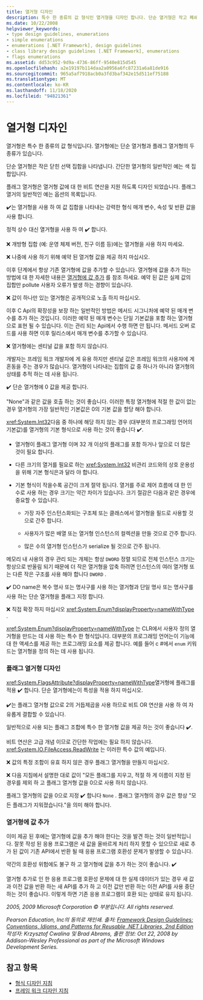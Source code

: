 ```yaml
---
title: 열거형 디자인
description: 특수 한 종류의 값 형식인 열거형을 디자인 합니다. 단순 열거형은 작고 폐쇄형 선택 항목 집합을 보유 합니다. 플래그 열거형은 열거형 값에 대 한 비트 연산을 지원 합니다.
ms.date: 10/22/2008
helpviewer_keywords:
- type design guidelines, enumerations
- simple enumerations
- enumerations [.NET Framework], design guidelines
- class library design guidelines [.NET Framework], enumerations
- flags enumerations
ms.assetid: dd53c952-9d9a-4736-86ff-9540e815d545
ms.openlocfilehash: a2e19197b114daa2a0956a6fc87231a6a81de916
ms.sourcegitcommit: 965a5af7918acb0a3fd3baf342e15d511ef75188
ms.translationtype: MT
ms.contentlocale: ko-KR
ms.lasthandoff: 11/18/2020
ms.locfileid: "94821361"
---
```

# <a name="enum-design"></a>열거형 디자인

열거형은 특수 한 종류의 값 형식입니다. 열거형에는 단순 열거형과 플래그 열거형의 두 종류가 있습니다.

단순 열거형은 작은 닫힌 선택 집합을 나타냅니다. 간단한 열거형의 일반적인 예는 색 집합입니다.

플래그 열거형은 열거형 값에 대 한 비트 연산을 지원 하도록 디자인 되었습니다. 플래그 열거의 일반적인 예는 옵션의 목록입니다.

✔️는 열거형을 사용 하 여 값 집합을 나타내는 강력한 형식 매개 변수, 속성 및 반환 값을 사용 합니다.

정적 상수 대신 열거형을 사용 하 여 ✔️ 합니다.

❌ 개방형 집합 (예: 운영 체제 버전, 친구 이름 등)에는 열거형을 사용 하지 마세요.

❌ 나중에 사용 하기 위해 예약 된 열거형 값을 제공 하지 마십시오.

이후 단계에서 항상 기존 열거형에 값을 추가할 수 있습니다. 열거형에 값을 추가 하는 방법에 대 한 자세한 내용은 [열거형에 값 추가](#add_value) 를 참조 하세요. 예약 된 값은 실제 값의 집합만 pollute 사용자 오류가 발생 하는 경향이 있습니다.

❌ 값이 하나만 있는 열거형은 공개적으로 노출 하지 마십시오.

이후 C Api의 확장성을 보장 하는 일반적인 방법은 메서드 시그니처에 예약 된 매개 변수를 추가 하는 것입니다. 이러한 예약 된 매개 변수는 단일 기본값을 포함 하는 열거형으로 표현 될 수 있습니다. 이는 관리 되는 Api에서 수행 하면 안 됩니다. 메서드 오버 로드를 사용 하면 이후 릴리스에서 매개 변수를 추가할 수 있습니다.

❌ 열거형에는 센티널 값을 포함 하지 않습니다.

개발자는 프레임 워크 개발자에 게 유용 하지만 센티널 값은 프레임 워크의 사용자에 게 혼동을 주는 경우가 많습니다. 열거형이 나타내는 집합의 값 중 하나가 아니라 열거형의 상태를 추적 하는 데 사용 됩니다.

✔️ 단순 열거형에 0 값을 제공 합니다.

"None"과 같은 값을 호출 하는 것이 좋습니다. 이러한 특정 열거형에 적절 한 값이 없는 경우 열거형의 가장 일반적인 기본값은 0의 기본 값을 할당 해야 합니다.

<xref:System.Int32>다음 중 하나에 해당 하지 않는 경우 (대부분의 프로그래밍 언어의 기본값)를 열거형의 기본 형식으로 사용 하는 것이 좋습니다 ✔️.

- 열거형이 플래그 열거형 이며 32 개 이상의 플래그를 포함 하거나 앞으로 더 많은 것이 필요 합니다.

- 다른 크기의 열거를 필요로 하는 <xref:System.Int32> 비관리 코드와의 상호 운용성을 위해 기본 형식은과 달라 야 합니다.

- 기본 형식이 작을수록 공간이 크게 절약 됩니다. 열거를 주로 제어 흐름에 대 한 인수로 사용 하는 경우 크기는 약간 차이가 있습니다. 크기 절감은 다음과 같은 경우에 중요할 수 있습니다.

  - 가장 자주 인스턴스화되는 구조체 또는 클래스에서 열거형을 필드로 사용할 것으로 간주 합니다.

  - 사용자가 많은 배열 또는 열거형 인스턴스의 컬렉션을 만들 것으로 간주 합니다.

  - 많은 수의 열거형 인스턴스가 serialize 될 것으로 간주 됩니다.

메모리 내 사용의 경우 관리 되는 개체는 항상 `DWORD` 정렬 되므로 전체 인스턴스 크기는 항상으로 반올림 되기 때문에 더 작은 열거형을 압축 하려면 인스턴스의 여러 열거형 또는 다른 작은 구조를 사용 해야 합니다 `DWORD` .

✔️ DO name은 복수 명사 또는 명사구를 사용 하는 열거형과 단일 명사 또는 명사구를 사용 하는 단순 열거형을 플래그 지정 합니다.

❌ 직접 확장 하지 마십시오 <xref:System.Enum?displayProperty=nameWithType> .

<xref:System.Enum?displayProperty=nameWithType> 는 CLR에서 사용자 정의 열거형을 만드는 데 사용 하는 특수 한 형식입니다. 대부분의 프로그래밍 언어는이 기능에 대 한 액세스를 제공 하는 프로그래밍 요소를 제공 합니다. 예를 들어 c #에서 `enum` 키워드는 열거형을 정의 하는 데 사용 됩니다.

<a name="design"></a>

### <a name="designing-flag-enums"></a>플래그 열거형 디자인

<xref:System.FlagsAttribute?displayProperty=nameWithType>열거형에 플래그를 적용 ✔️ 합니다. 단순 열거형에는이 특성을 적용 하지 마십시오.

✔️는 플래그 열거형 값으로 2의 거듭제곱을 사용 하므로 비트 OR 연산을 사용 하 여 자유롭게 결합할 수 있습니다.

일반적으로 사용 되는 플래그 조합에 특수 한 열거형 값을 제공 하는 것이 좋습니다 ✔️.

비트 연산은 고급 개념 이므로 간단한 작업에는 필요 하지 않습니다. <xref:System.IO.FileAccess.ReadWrite> 는 이러한 특수 값의 예입니다.

❌ 값의 특정 조합이 유효 하지 않은 경우 플래그 열거형을 만들지 마십시오.

❌ 다음 지침에서 설명한 대로 값이 "모든 플래그를 지우고, 적절 하 게 이름이 지정 된 경우를 제외 하 고 플래그 열거형 값을 0으로 사용 하지 않습니다.

플래그 열거형의 값을 0으로 지정 ✔️ 합니다 `None` . 플래그 열거형의 경우 값은 항상 "모든 플래그가 지워졌습니다."을 의미 해야 합니다.

<a name="add_value"></a>

### <a name="adding-value-to-enums"></a>열거형에 값 추가

이미 제공 된 후에는 열거형에 값을 추가 해야 한다는 것을 발견 하는 것이 일반적입니다. 잘못 작성 된 응용 프로그램은 새 값을 올바르게 처리 하지 못할 수 있으므로 새로 추가 된 값이 기존 API에서 반환 될 때 응용 프로그램 호환성 문제가 발생할 수 있습니다.

약간의 호환성 위험에도 불구 하 고 열거형에 값을 추가 하는 것이 좋습니다. ✔️

열거형 추가로 인 한 응용 프로그램 호환성 문제에 대 한 실제 데이터가 있는 경우 새 값과 이전 값을 반환 하는 새 API를 추가 하 고 이전 값만 반환 하는 이전 API를 사용 중단 하는 것이 좋습니다. 이렇게 하면 기존 응용 프로그램이 호환 되는 상태로 유지 됩니다.

*2005, 2009 Microsoft Corporation © 부분입니다. All rights reserved.*

*Pearson Education, Inc의 동의로 재인쇄. 출처: [Framework Design Guidelines: Conventions, Idioms, and Patterns for Reusable .NET Libraries, 2nd Edition](https://www.informit.com/store/framework-design-guidelines-conventions-idioms-and-9780321545619) 작성자: Krzysztof Cwalina 및 Brad Abrams, 출판 정보: Oct 22, 2008 by Addison-Wesley Professional as part of the Microsoft Windows Development Series.*

## <a name="see-also"></a>참고 항목

- [형식 디자인 지침](type.md)
- [프레임 워크 디자인 지침](index.md)
